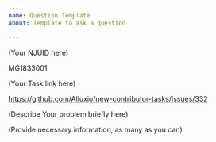 ```yaml
---
name: Question Template
about: Template to ask a question

---
```


(Your NJUID here)

MG1833001

(Your Task link here)

https://github.com/Alluxio/new-contributor-tasks/issues/332 

(Describe Your problem briefly here)

(Provide necessary information, as many as you can)
